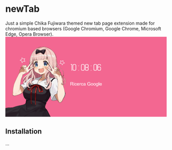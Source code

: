 # newTab
Just a simple Chika Fujiwara themed new tab page extension made for chromium based browsers (Google Chromium, Google Chrome, Microsoft Edge, Opera Browser).
![ChikaFujiwara](https://raw.githubusercontent.com/moresdavidewayan/newTabChikaFujiwara/main/img/screenshot.png)
## Installation
...
